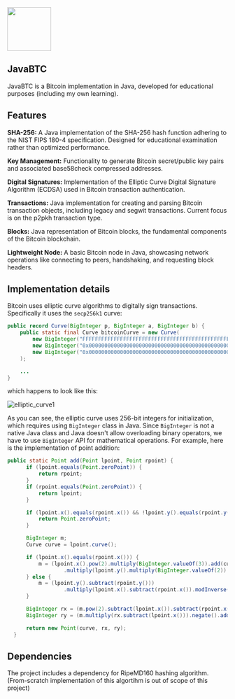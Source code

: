<img src="https://github.com/sidyakinian/JavaBTC/assets/34050187/b2235048-63fe-4e29-b857-bc5159c75102" width=100/>

## JavaBTC

JavaBTC is a Bitcoin implementation in Java, developed for educational purposes (including my own learning).

## Features
**SHA-256:** A Java implementation of the SHA-256 hash function adhering to the NIST FIPS 180-4 specification. Designed for educational examination rather than optimized performance.

**Key Management:** Functionality to generate Bitcoin secret/public key pairs and associated base58check compressed addresses.

**Digital Signatures:** Implementation of the Elliptic Curve Digital Signature Algorithm (ECDSA) used in Bitcoin transaction authentication.

**Transactions:** Java implementation for creating and parsing Bitcoin transaction objects, including legacy and segwit transactions. Current focus is on the p2pkh transaction type.

**Blocks:** Java representation of Bitcoin blocks, the fundamental components of the Bitcoin blockchain.

**Lightweight Node:** A basic Bitcoin node in Java, showcasing network operations like connecting to peers, handshaking, and requesting block headers.

## Implementation details

Bitcoin uses elliptic curve algorithms to digitally sign transactions. Specifically it uses the `secp256k1` curve:

```java
public record Curve(BigInteger p, BigInteger a, BigInteger b) {
    public static final Curve bitcoinCurve = new Curve(
        new BigInteger("FFFFFFFFFFFFFFFFFFFFFFFFFFFFFFFFFFFFFFFFFFFFFFFFFFFFFFFEFFFFFC2F", 16),
        new BigInteger("0x0000000000000000000000000000000000000000000000000000000000000000", 16),
        new BigInteger("0x0000000000000000000000000000000000000000000000000000000000000007", 16)
    );

    ...
}
```

which happens to look like this:

![elliptic_curve1](https://github.com/sidyakinian/JavaBTC/assets/34050187/4fad7360-3748-44cb-a50b-61c27c642883)

As you can see, the elliptic curve uses 256-bit integers for initialization, which requires using `BigInteger` class in Java. Since `BigInteger` is not a native Java class and Java doesn't allow overloading binary operators, we have to use `BigInteger` API for mathematical operations. For example, here is the implementation of point addition:


```java
public static Point add(Point lpoint, Point rpoint) {
      if (lpoint.equals(Point.zeroPoint)) {
          return rpoint;
      }
      if (rpoint.equals(Point.zeroPoint)) {
          return lpoint;
      }

      if (lpoint.x().equals(rpoint.x()) && !lpoint.y().equals(rpoint.y())) {
          return Point.zeroPoint;
      }

      BigInteger m;
      Curve curve = lpoint.curve();

      if (lpoint.x().equals(rpoint.x())) { 
          m = (lpoint.x().pow(2).multiply(BigInteger.valueOf(3)).add(curve.a()))
                  .multiply(lpoint.y().multiply(BigInteger.valueOf(2)).modInverse(curve.p()));
      } else {
          m = (lpoint.y().subtract(rpoint.y()))
                  .multiply(lpoint.x().subtract(rpoint.x()).modInverse(curve.p()));
      }

      BigInteger rx = (m.pow(2).subtract(lpoint.x()).subtract(rpoint.x())).mod(curve.p());
      BigInteger ry = (m.multiply(rx.subtract(lpoint.x())).negate().add(lpoint.y())).mod(curve.p());

      return new Point(curve, rx, ry);
  }
```

## Dependencies

The project includes a dependency for RipeMD160 hashing algorithm. (From-scratch implementation of this algortihm is out of scope of this project)
